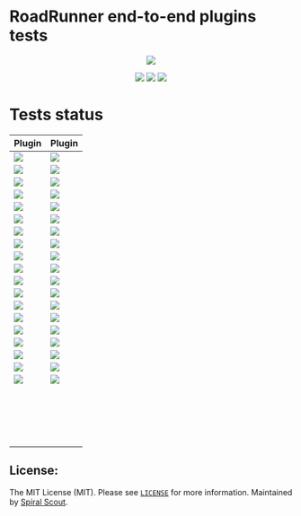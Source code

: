 # RoadRunner end-to-end plugins tests
<p align="center">
 <a href="https://roadrunner.dev" target="_blank">
  <picture>
    <source media="(prefers-color-scheme: dark)" srcset="https://user-images.githubusercontent.com/7326800/205905278-3899e2c8-5c15-4347-820b-a8ea4c5ba2d7.png">
    <img align="center" src="https://user-images.githubusercontent.com/796136/50286124-6f7f3780-046f-11e9-9f45-e8fedd4f786d.png">
  </picture>
</a>
</p>
<p align="center">
 <a href="https://packagist.org/packages/spiral/roadrunner"><img src="https://poser.pugx.org/spiral/roadrunner/version"></a>
	<a href="https://discord.gg/TFeEmCs"><img src="https://img.shields.io/badge/discord-chat-magenta.svg"></a>
	<a href="https://packagist.org/packages/spiral/roadrunner"><img src="https://img.shields.io/packagist/dd/spiral/roadrunner?style=flat-square"></a>
</p>

# Tests status
    

| Plugin                                                                                          | Plugin                                                                                               |
|-------------------------------------------------------------------------------------------------|------------------------------------------------------------------------------------------------------|
| ![](https://github.com/roadrunner-server/amqp/actions/workflows/linux.yml/badge.svg)            | ![](https://github.com/roadrunner-server/amqp/actions/workflows/linux_durability.yml/badge.svg)      |
| ![](https://github.com/roadrunner-server/beanstalk/actions/workflows/linux.yml/badge.svg)       | ![](https://github.com/roadrunner-server/beanstalk/actions/workflows/linux_durability.yml/badge.svg) |
| ![](https://github.com/roadrunner-server/kafka/actions/workflows/linux.yml/badge.svg)           | ![](https://github.com/roadrunner-server/kafka/actions/workflows/linux_durability.yml/badge.svg)     |
| ![](https://github.com/roadrunner-server/sqs/actions/workflows/linux.yml/badge.svg)             | ![](https://github.com/roadrunner-server/sqs/actions/workflows/linux_durability.yml/badge.svg)       |
| ![](https://github.com/roadrunner-server/boltdb/actions/workflows/linux.yml/badge.svg)          | ![](https://github.com/roadrunner-server/http/actions/workflows/linux.yml/badge.svg)                 |
| ![](https://github.com/roadrunner-server/memory/actions/workflows/linux_jobs.yml/badge.svg)     | ![](https://github.com/roadrunner-server/memory/actions/workflows/linux_inmemory.yml/badge.svg)      |
| ![](https://github.com/roadrunner-server/nats/actions/workflows/linux.yml/badge.svg)            | ![](https://github.com/roadrunner-server/nats/actions/workflows/linux_durability.yml/badge.svg)      |
| ![](https://github.com/roadrunner-server/app-logger/actions/workflows/linux.yml/badge.svg)      | ![](https://github.com/roadrunner-server/centrifuge/actions/workflows/linux.yml/badge.svg)           |
| ![](https://github.com/roadrunner-server/config/actions/workflows/linux.yml/badge.svg)          | ![](https://github.com/roadrunner-server/kv/actions/workflows/linux.yml/badge.svg)                   |
| ![](https://github.com/roadrunner-server/gzip/actions/workflows/linux.yml/badge.svg)            | ![](https://github.com/roadrunner-server/logger/actions/workflows/linux.yml/badge.svg)               |
| ![](https://github.com/roadrunner-server/headers/actions/workflows/linux.yml/badge.svg)         | ![](https://github.com/roadrunner-server/lock/actions/workflows/linux.yml/badge.svg)                 |
| ![](https://github.com/roadrunner-server/informer/actions/workflows/linux.yml/badge.svg)        | ![](https://github.com/roadrunner-server/memcached/actions/workflows/linux.yml/badge.svg)            |
| ![](https://github.com/roadrunner-server/jobs/actions/workflows/linux.yml/badge.svg)            | ![](https://github.com/roadrunner-server/metrics/actions/workflows/linux.yml/badge.svg)              |
| ![](https://github.com/roadrunner-server/prometheus/actions/workflows/linux.yml/badge.svg)      | ![](https://github.com/roadrunner-server/otel/actions/workflows/linux.yml/badge.svg)                 |
| ![](https://github.com/roadrunner-server/proxy_ip_parser/actions/workflows/linux.yml/badge.svg) | ![](https://github.com/roadrunner-server/rpc/actions/workflows/linux.yml/badge.svg)                  |
| ![](https://github.com/roadrunner-server/redis/actions/workflows/linux.yml/badge.svg)           | ![](https://github.com/roadrunner-server/send/actions/workflows/linux.yml/badge.svg)                 |
| ![](https://github.com/roadrunner-server/resetter/actions/workflows/linux.yml/badge.svg)        | ![](https://github.com/roadrunner-server/server/actions/workflows/linux.yml/badge.svg)               |
| ![](https://github.com/roadrunner-server/service/actions/workflows/linux.yml/badge.svg)         | ![](https://github.com/roadrunner-server/static/actions/workflows/linux.yml/badge.svg)               |
| ![](https://github.com/roadrunner-server/tcp/actions/workflows/linux.yml/badge.svg)             | ![](https://github.com/roadrunner-server/status/actions/workflows/linux.yml/badge.svg)               |
|                                                                                                 |                                                                                                      |
|                                                                                                 |                                                                                                      |
|                                                                                                 |                                                                                                      |
|                                                                                                 |                                                                                                      |
|                                                                                                 |                                                                                                      |
|                                                                                                 |                                                                                                      |
|                                                                                                 |                                                                                                      |
|                                                                                                 |                                                                                                      |
|                                                                                                 |                                                                                                      |
|                                                                                                 |                                                                                                      |
|                                                                                                 |                                                                                                      |
|                                                                                                 |                                                                                                      |
|                                                                                                 |                                                                                                      |
|                                                                                                 |                                                                                                      |
|                                                                                                 |                                                                                                      |
|                                                                                                 |                                                                                                      |
|                                                                                                 |                                                                                                      |
|                                                                                                 |                                                                                                      |

## License:

The MIT License (MIT). Please see [`LICENSE`](./LICENSE) for more information. Maintained
by [Spiral Scout](https://spiralscout.com).

